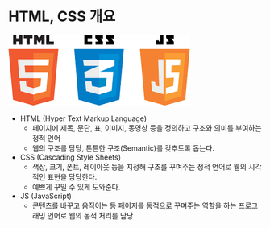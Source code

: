 # HTML, CSS 개요

![image](https://github.com/JJAN94/TIL/blob/master/img_src/HTML_CSS_JS.png?raw=true)

- HTML (Hyper Text Markup Language)
  - 페이지에 제목, 문단, 표, 이미지, 동영상 등을 정의하고 구조와 의미를 부여하는 정적 언어
  - 웹의 구조를 담당, 튼튼한 구조(Semantic)를 갖추도록 돕는다.
- CSS (Cascading Style Sheets)
  - 색상, 크기, 폰트, 레이아웃 등을 지정해 구조를 꾸며주는 정적 언어로 웹의 시각적인 표현을 담당한다.
  - 예쁘게 꾸밀 수 있게 도와준다.
- JS (JavaScript)
  - 콘텐츠를 바꾸고 움직이는 등 페이지를 동적으로 꾸며주는 역할을 하는 프로그래밍 언어로 웹의 동적 처리를 담당



